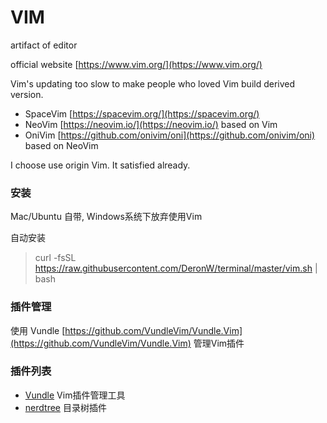 # VIM

artifact of editor

official website [https://www.vim.org/](https://www.vim.org/)

Vim's updating too slow to make people who loved Vim build derived version.

* SpaceVim [https://spacevim.org/](https://spacevim.org/)
* NeoVim [https://neovim.io/](https://neovim.io/) based on Vim
* OniVim [https://github.com/onivim/oni](https://github.com/onivim/oni) based on NeoVim

I choose use origin Vim. It satisfied already.

### 安装

Mac/Ubuntu 自带, Windows系统下放弃使用Vim

自动安装

> curl -fsSL https://raw.githubusercontent.com/DeronW/terminal/master/vim.sh | bash


### 插件管理

使用 Vundle [https://github.com/VundleVim/Vundle.Vim](https://github.com/VundleVim/Vundle.Vim) 管理Vim插件


### 插件列表

* [Vundle](https://github.com/VundleVim/Vundle.Vim) Vim插件管理工具
* [nerdtree](https://github.com/scrooloose/nerdtree) 目录树插件